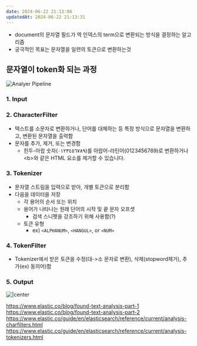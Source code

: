 ```yaml
---
date: 2024-06-22 21:13:08
updatedAt: 2024-06-22 21:13:31
---
```

- document의 문자열 필드가 역 인덱스의 term으로 변환되는 방식을 결정하는 알고리즘
- 궁극적인 목표는 문자열을 일련의 토큰으로 변환하는것


## 문자열이 token화 되는 과정
![Analyer Pipeline](Pasted%20image%2020240622211444.png)
### 1. Input
### 2. CharacterFilter
- 텍스트를 소문자로 변환하거나, 단어를 대체하는 등 특정 방식으로 문자열을 변환하고, 변환된 문자열을 출력함
- 문자를 추가, 제거, 또는 변경함
	- 힌두-아랍 숫자(٠١٢٣٤٥٦٧٨٩)를 아랍어-라틴어(0123456789)로 변환하거나 \<b>와 같은 HTML 요소를 제거할 수 있습니다.
### 3. Tokenizer
- 문자열 스트림을 입력으로 받아, 개별 토큰으로 분리함
- 다음을 데이터을 저장
	- 각 용어의 순서 또는 위치
	- 용어가 나타나는 원래 단어의 시작 및 끝 문자 오프셋
		- 검색 스니펫을 강조하기 위해 사용함(?)
	- 토큰 유형
		- ex) `<ALPHANUM>`, `<HANGUL>`, or `<NUM>`
### 4. TokenFilter
- Tokenizer에서 받은 토큰을 수정(대->소 문자로 변환), 삭제(stopword제거), 추가(ex) 동의어)함
### 5. Output

![|center](Pasted%20image%2020240622211925.png)

https://www.elastic.co/blog/found-text-analysis-part-1
https://www.elastic.co/blog/found-text-analysis-part-2
https://www.elastic.co/guide/en/elasticsearch/reference/current/analysis-charfilters.html
https://www.elastic.co/guide/en/elasticsearch/reference/current/analysis-tokenizers.html